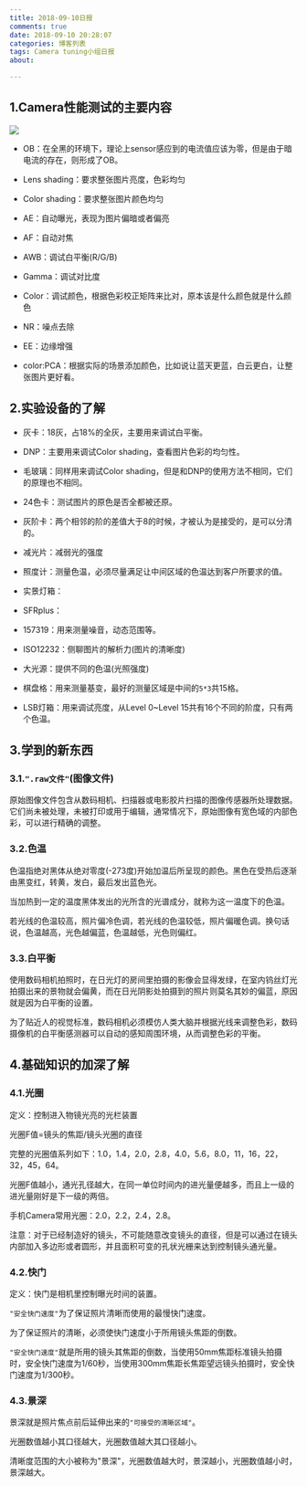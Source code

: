 ```yaml
---
title: 2018-09-10日报
comments: true
date: 2018-09-10 20:28:07
categories: 博客列表
tags: Camera tuning小组日报
about:

---
```


## 1.Camera性能测试的主要内容

![ ](https://www.cnblogs.com/images/cnblogs_com/cliy-10/1299108/o_3.png)

* OB：在全黑的环境下，理论上sensor感应到的电流值应该为零，但是由于暗电流的存在，则形成了OB。

* Lens shading：要求整张图片亮度，色彩均匀

* Color shading：要求整张图片颜色均匀

* AE：自动曝光，表现为图片偏暗或者偏亮

* AF：自动对焦

* AWB：调试白平衡(R/G/B)

* Gamma：调试对比度

* Color：调试颜色，根据色彩校正矩阵来比对，原本该是什么颜色就是什么颜色

* NR：噪点去除

* EE：边缘增强

* color:PCA：根据实际的场景添加颜色，比如说让蓝天更蓝，白云更白，让整张图片更好看。

## 2.实验设备的了解

* 灰卡：18灰，占18%的全灰，主要用来调试白平衡。

* DNP：主要用来调试Color shading，查看图片色彩的均匀性。

* 毛玻璃：同样用来调试Color shading，但是和DNP的使用方法不相同，它们的原理也不相同。

* 24色卡：测试图片的原色是否全都被还原。

* 灰阶卡：两个相邻的阶的差值大于8的时候，才被认为是接受的，是可以分清的。

* 减光片：减弱光的强度

* 照度计：测量色温，必须尽量满足让中间区域的色温达到客户所要求的值。

* 实景灯箱：

* SFRplus：

* 157319：用来测量噪音，动态范围等。

* ISO12232：侧聊图片的解析力(图片的清晰度)

* 大光源：提供不同的色温(光照强度)

* 棋盘格：用来测量基变，最好的测量区域是中间的`5*3`共15格。

* LSB灯箱：用来调试亮度，从Level 0~Level 15共有16个不同的阶度，只有两个色温。

## 3.学到的新东西

### 3.1.`".raw文件"`(图像文件)

原始图像文件包含从数码相机、扫描器或电影胶片扫描的图像传感器所处理数据。它们尚未被处理，未被打印或用于编辑，通常情况下，原始图像有宽色域的内部色彩，可以进行精确的调整。

### 3.2.色温

色温指绝对黑体从绝对零度(-273度)开始加温后所呈现的颜色。黑色在受热后逐渐由黑变红，转黄，发白，最后发出蓝色光。

当加热到一定的温度黑体发出的光所含的光谱成分，就称为这一温度下的色温。

若光线的色温较高，照片偏冷色调，若光线的色温较低，照片偏暖色调。换句话说，色温越高，光色越偏蓝，色温越低，光色则偏红。

### 3.3.白平衡

使用数码相机拍照时，在日光灯的房间里拍摄的影像会显得发绿，在室内钨丝灯光拍摄出来的景物就会偏黄，而在日光阴影处拍摄到的照片则莫名其妙的偏蓝，原因就是因为白平衡的设置。

为了贴近人的视觉标准，数码相机必须模仿人类大脑并根据光线来调整色彩，数码摄像机的白平衡感测器可以自动的感知周围环境，从而调整色彩的平衡。

## 4.基础知识的加深了解

### 4.1.光圈

定义：控制进入物镜光亮的光栏装置

光圈F值=镜头的焦距/镜头光圈的直径

完整的光圈值系列如下：1.0，1.4，2.0，2.8，4.0，5.6，8.0，11，16，22，32，45，64。

光圈F值越小，通光孔径越大，在同一单位时间内的进光量便越多，而且上一级的进光量刚好是下一级的两倍。

手机Camera常用光圈：2.0，2.2，2.4，2.8。

注意：对于已经制造好的镜头，不可能随意改变镜头的直径，但是可以通过在镜头内部加入多边形或者圆形，并且面积可变的孔状光栅来达到控制镜头通光量。

### 4.2.快门

定义：快门是相机里控制曝光时间的装置。

`"安全快门速度"`为了保证照片清晰而使用的最慢快门速度。

为了保证照片的清晰，必须使快门速度小于所用镜头焦距的倒数。

`"安全快门速度"`就是所用的镜头其焦距的倒数，当使用50mm焦距标准镜头拍摄时，安全快门速度为1/60秒，当使用300mm焦距长焦距望远镜头拍摄时，安全快门速度为1/300秒。

### 4.3.景深

景深就是照片焦点前后延伸出来的`"可接受的清晰区域"`。

光圈数值越小其口径越大，光圈数值越大其口径越小。

清晰度范围的大小被称为"景深"，光圈数值越大时，景深越小，光圈数值越小时，景深越大。